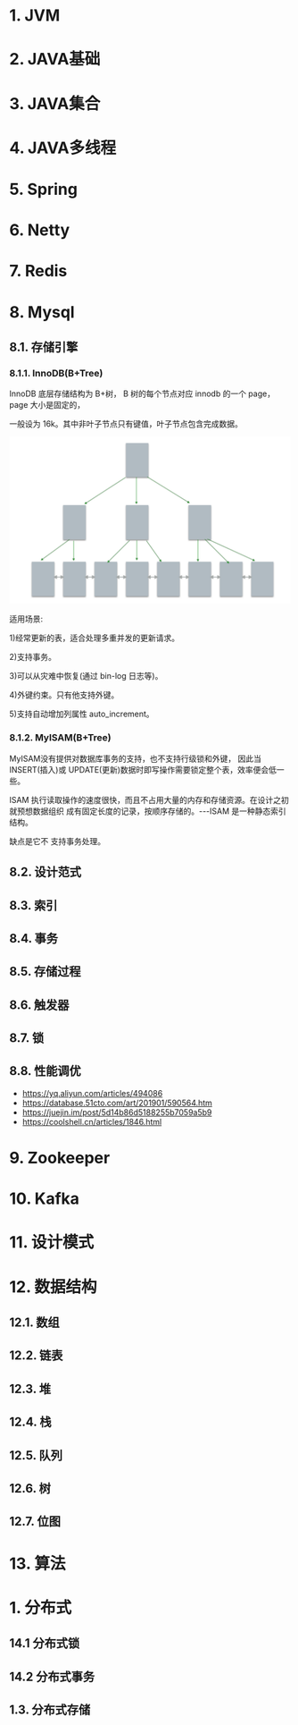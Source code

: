 # 1. JVM



# 2. JAVA基础



# 3. JAVA集合



# 4. JAVA多线程



# 5. Spring



# 6. Netty



# 7. Redis



# 8. Mysql

## 8.1. 存储引擎

### 8.1.1. InnoDB(B+Tree)

InnoDB 底层存储结构为 B+树， B 树的每个节点对应 innodb 的一个 page，page 大小是固定的，

一般设为 16k。其中非叶子节点只有键值，叶子节点包含完成数据。

![B+Tree](../assets/B+Tree-0798567.png)

适用场景: 

1)经常更新的表，适合处理多重并发的更新请求。 

2)支持事务。

3)可以从灾难中恢复(通过 bin-log 日志等)。 

4)外键约束。只有他支持外键。 

5)支持自动增加列属性 auto_increment。



### 8.1.2. MyISAM(B+Tree)

MyISAM没有提供对数据库事务的支持，也不支持行级锁和外键， 因此当 INSERT(插入)或 UPDATE(更新)数据时即写操作需要锁定整个表，效率便会低一些。

ISAM 执行读取操作的速度很快，而且不占用大量的内存和存储资源。在设计之初就预想数据组织 成有固定长度的记录，按顺序存储的。---ISAM 是一种静态索引结构。

缺点是它不 支持事务处理。

## 8.2. 设计范式

## 8.3. 索引

## 8.4. 事务

## 8.5. 存储过程

## 8.6. 触发器

## 8.7. 锁

## 8.8. 性能调优

- https://yq.aliyun.com/articles/494086
- https://database.51cto.com/art/201901/590564.htm
- https://juejin.im/post/5d14b86d5188255b7059a5b9
- https://coolshell.cn/articles/1846.html





# 9. Zookeeper



# 10. Kafka



# 11. 设计模式



# 12. 数据结构

## 12.1. 数组

## 12.2. 链表

## 12.3. 堆

## 12.4. 栈

## 12.5. 队列

## 12.6. 树

## 12.7. 位图

# 13. 算法





# 1. 分布式

## 14.1 分布式锁

## 14.2 分布式事务

## 1.3. 分布式存储



